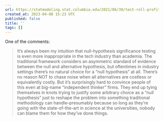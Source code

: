 ```yaml
---
url: https://statmodeling.stat.columbia.edu/2021/06/30/test-roll-profit-maximizing-a-b-tests-by-feit-and-berman/
created_at: 2023-04-08 15:23 UTC
published: false
title: ''
tags: []
---
```


One of the comments:

> It’s always been my intuition that null-hypothesis significance testing is even more inappropriate in the tech industry than academia. The traditional framework considers an asymmetric standard of evidence between the null and alternative hypothesis, but oftentimes in industry settings there’s no natural choice for a “null hypothesis” at all. There’s no reason NOT to chase noise when all alternatives are costless or equivalently costly. But it’s surprisingly hard to convince people of this even at big-name “independent thinker” firms. They end up tying themselves in knots trying to justify some arbitrary choice as a “null hypothesis” just to reshape the problem into something traditional methodology can handle–presumably because so long as they’re going with the state-of-the-art in science at the universities, nobody can blame them for how they’ve done things.
